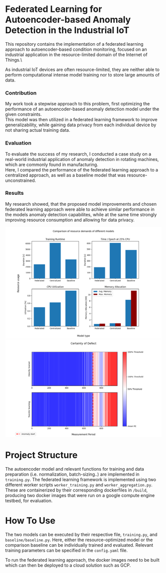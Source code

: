 # Federated Learning for Autoencoder-based Anomaly Detection in the Industrial IoT

This repository contains the implementation of a federated learning approach to autoencoder-based condition monitoring, 
focused on an industrial application in the resource-limited domain of the Internet of Things.\

As industrial IoT devices are often resource-limited, they are neither able to perform computational intense model training 
nor to store large amounts of data. 

### Contribution

My work took a stepwise approach to this problem, first optimizing the performance of an 
autoencoder-based anomaly detection model under the given constraints.\
This model was then utilized in a federated learning framework to improve generalizability, 
while gaining data privacy from each individual device by not sharing actual training data.


### Evaluation

To evaluate the success of my research, I conducted a case study on a real-world industrial application of 
anomaly detection in rotating machines, which are commonly found in manufacturing.\
Here, I compared the performance of the federated learning approach to a centralized approach, as well as a baseline model that was resource-unconstrained.


### Results

My research showed, that the proposed model improvements and chosen federated learning approach were able to achieve 
similar performance in the models anomaly detection capabilites, while at the same time strongly improving resource consumption and allowing for data privacy.

![Resource evaluation](plots/ReadMe/E2-Resources-v2.png)
![Transferlearning evaluation](plots/ReadMe/E2-Transferlearning.png)

# Project Structure

The autoencoder model and relevant functions for training and data preparation (i.e. normalization, batch-sizing..) are implemented in `training.py`.
The federated learning framework is implemented using two different worker scripts `worker_training.py` and `worker_aggregation.py`.
These are containerized by their corresponding dockerfiles in `/build`, producing two docker images that were run on a google compute engine testbed,
for evaluation.



# How To Use

The two models can be executed by their respective file, `training.py`, and `baseline/baseline.py`.
Here, either the resource-optimized model or the comparison baseline can be individually trained
and evaluated.
Relevant training parameters can be specified in the `config.yaml` file.

To run the federated learning approach, the docker images need to be built which can then be deployed to a cloud solution such as GCP.